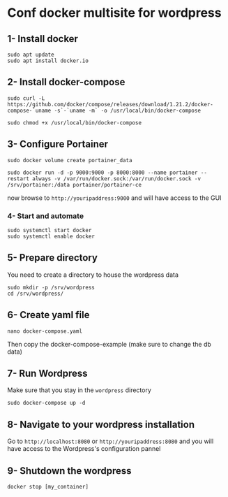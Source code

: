 # Conf docker multisite for wordpress

## 1- Install docker 
```
sudo apt update
sudo apt install docker.io
```
## 2- Install docker-compose
```
sudo curl -L https://github.com/docker/compose/releases/download/1.21.2/docker-compose-`uname -s`-`uname -m` -o /usr/local/bin/docker-compose
```
```
sudo chmod +x /usr/local/bin/docker-compose
```
## 3- Configure Portainer
```
sudo docker volume create portainer_data
```
```
sudo docker run -d -p 9000:9000 -p 8000:8000 --name portainer --restart always -v /var/run/docker.sock:/var/run/docker.sock -v /srv/portainer:/data portainer/portainer-ce
```
now browse to `http://youripaddress:9000` and will have access to the GUI 

### 4- Start and automate
```
sudo systemctl start docker
sudo systemctl enable docker
```

##  5- Prepare directory
You need to create a directory to house the wordpress data
```
sudo mkdir -p /srv/wordpress
cd /srv/wordpress/
```

## 6- Create yaml file
```
nano docker-compose.yaml
```
Then copy the docker-compose-example (make sure to change the db data)

##  7- Run Wordpress
Make sure that you stay in the `wordpress` directory
```
sudo docker-compose up -d
```

##  8- Navigate to your wordpress installation
Go to `http://localhost:8080` or `http://youripaddress:8080` and you will have access to the Wordpress's configuration pannel

## 9- Shutdown the wordpress
```docker stop [my_container]```






